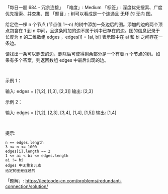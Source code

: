 「每日一题 684 - 冗余连接」
「难度」: Medium
「标签」: 深度优先搜索、广度优先搜索、并查集、图
「题目」: 树可以看成是一个连通且 无环 的 无向 图。

给定往一棵 n 个节点 (节点值 1～n) 的树中添加一条边后的图。添加的边的两个顶点包含在 1 到 n 中间，且这条附加的边不属于树中已存在的边。图的信息记录于长度为 n 的二维数组 edges ，edges[i] = [ai, bi] 表示图中在 ai 和 bi 之间存在一条边。

请找出一条可以删去的边，删除后可使得剩余部分是一个有着 n 个节点的树。如果有多个答案，则返回数组 edges 中最后出现的边。

 

示例 1：



输入: edges = [[1,2], [1,3], [2,3]]
输出: [2,3]


示例 2：



输入: edges = [[1,2], [2,3], [3,4], [1,4], [1,5]]
输出: [1,4]


 

提示:


	n == edges.length
	3 <= n <= 1000
	edges[i].length == 2
	1 <= ai < bi <= edges.length
	ai != bi
	edges 中无重复元素
	给定的图是连通的 



「题解」: https://leetcode-cn.com/problems/redundant-connection/solution/